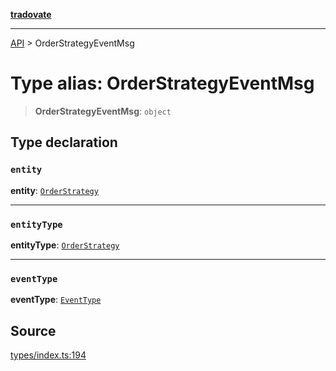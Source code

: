 [**tradovate**](../README.md)

***

[API](../API.md) > OrderStrategyEventMsg

# Type alias: OrderStrategyEventMsg

> **OrderStrategyEventMsg**: `object`

## Type declaration

### `entity`

**entity**: [`OrderStrategy`](type-alias.OrderStrategy.md)

***

### `entityType`

**entityType**: [`OrderStrategy`](../enumerations/enumeration.EntityType.md#orderstrategy)

***

### `eventType`

**eventType**: [`EventType`](../enumerations/enumeration.EventType.md)

## Source

[types/index.ts:194](https://github.com/cgilly2fast/tradovate-typescript/blob/b1caea5/src/types/index.ts#L194)
